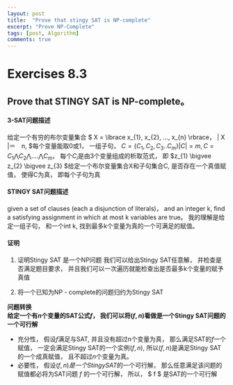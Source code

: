 ```yaml
---
layout: post
title:  "Prove that stingy SAT is NP-complete"
excerpt: "Prove NP-Complete"
tags: [post, Algorithm]
comments: true
---
```


# Exercises 8.3
## Prove that STINGY SAT is NP-complete。

#### 3-SAT问题描述
给定一个有穷的布尔变量集合 $ X = \lbrace x_{1}, x_{2}, ..., x_{n} \rbrace， | X |＝　n, $每个变量能取0或1， 一组子句， $C = \lbrace C_{1}, C_{2}, C_{3}..C_{m} \rbrace | C | = m , C = C_{1} \bigwedge C_{2} \bigwedge .... \bigwedge C_{m}$， 每个$C_{i}$是由3个变量组成的析取范式， 即 $z_{1} \bigvee z_{2} \bigvee z_{3} $给定一个布尔变量集合X和子句集合C, 是否存在一个真值赋值， 使得C为真， 即每个子句为真

#### STINGY SAT问题描述
given a set of clauses (each a disjunction of literals)， and an integer k, find a satisfying assignment in which at most k variables are true。 我的理解是给定一组子句， 和一个int k, 找到最多k个变量为真的一个可满足的赋值。

#### 证明
1. 证明Stingy SAT 是一个NP问题
我们可以给出Stingy SAT任意解， 并检查是否满足题目要求， 并且我们可以一次遍历就能检查出是否最多k个变量的赋予真值

2. 将一个已知为NP - complete的问题归约为Stingy SAT <br>

**问题转换** <br>
**给定一个有$n$个变量的SAT公式$f$， 我们可以将$(f, n)$看做是一个Stingy SAT问题的一个可行解**
 * 充分性， 假设$f$满足与SAT, 并且没有超过n个变量为真， 那么满足SAT的$f$一个赋值， 一定会满足Stingy SAT的一个实例$(f, n)$, 所以$(f, n)$是满足Stingy SAT的一个成真赋值， 且不超过$n$个变量为真。
 * 必要性， 假设$(f, n)是一个Stingy SAT$的一个可行解， 那么任意满足该问题的赋值都必将为SAT问题 $f$ 的一个可行解， 所以， $ f $ 是SAT的一个可行解